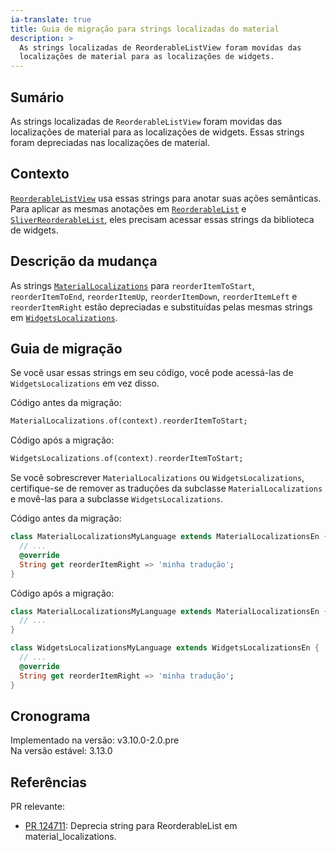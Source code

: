 ```yaml
---
ia-translate: true
title: Guia de migração para strings localizadas do material
description: >
  As strings localizadas de ReorderableListView foram movidas das
  localizações de material para as localizações de widgets.
---
```


## Sumário

As strings localizadas de `ReorderableListView` foram movidas das
localizações de material para as localizações de widgets.
Essas strings foram depreciadas nas localizações de material.

## Contexto

[`ReorderableListView`][] usa essas strings para anotar suas ações semânticas.
Para aplicar as mesmas anotações em [`ReorderableList`][]
e [`SliverReorderableList`][], eles precisam
acessar essas strings da biblioteca de widgets.

## Descrição da mudança

As strings [`MaterialLocalizations`][] para
`reorderItemToStart`, `reorderItemToEnd`, `reorderItemUp`,
`reorderItemDown`, `reorderItemLeft` e `reorderItemRight` estão depreciadas e
substituídas pelas mesmas strings em [`WidgetsLocalizations`][].

## Guia de migração

Se você usar essas strings em seu código,
você pode acessá-las de `WidgetsLocalizations` em vez disso.

Código antes da migração:

```dart
MaterialLocalizations.of(context).reorderItemToStart;
```

Código após a migração:

```dart
WidgetsLocalizations.of(context).reorderItemToStart;
```

Se você sobrescrever `MaterialLocalizations` ou `WidgetsLocalizations`,
certifique-se de remover as traduções da subclasse `MaterialLocalizations`
e movê-las para a subclasse `WidgetsLocalizations`.

Código antes da migração:

```dart
class MaterialLocalizationsMyLanguage extends MaterialLocalizationsEn {
  // ...
  @override
  String get reorderItemRight => 'minha tradução';
}
```

Código após a migração:

```dart
class MaterialLocalizationsMyLanguage extends MaterialLocalizationsEn {
  // ...
}

class WidgetsLocalizationsMyLanguage extends WidgetsLocalizationsEn {
  // ...
  @override
  String get reorderItemRight => 'minha tradução';
}
```

## Cronograma

Implementado na versão: v3.10.0-2.0.pre<br>
Na versão estável: 3.13.0

## Referências

PR relevante:

* [PR 124711][]: Deprecia string para
  ReorderableList em material_localizations.

[PR 124711]: {{site.repo.flutter}}/pull/124711
[`ReorderableListView`]: {{site.api}}/flutter/material/ReorderableListView-class.html
[`ReorderableList`]: {{site.api}}/flutter/widgets/ReorderableList-class.html
[`SliverReorderableList`]: {{site.api}}/flutter/widgets/SliverReorderableList-class.html
[`MaterialLocalizations`]: {{site.api}}/flutter/material/MaterialLocalizations-class.html
[`WidgetsLocalizations`]: {{site.api}}/flutter/widgets/WidgetsLocalizations-class.html
